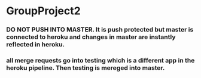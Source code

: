 # GroupProject2

### DO NOT PUSH INTO MASTER. It is push protected but master is connected to heroku and changes in master are instantly reflected in heroku.

### all merge requests go into testing which is a different app in the heroku pipeline. Then testing is mereged into master.
